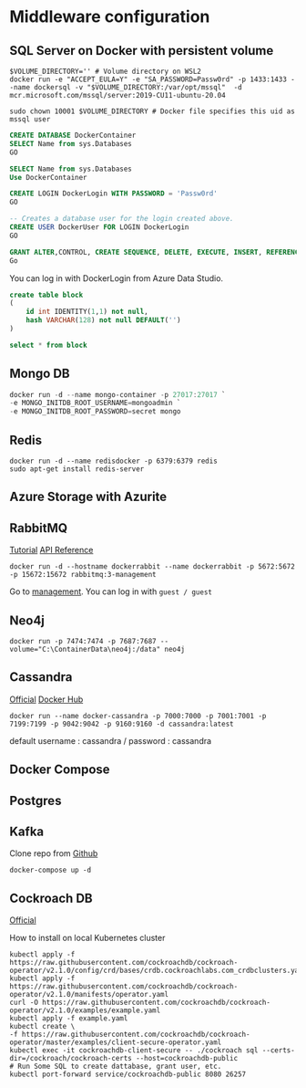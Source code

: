 # Middleware configuration

## SQL Server on Docker with persistent volume

```shell
$VOLUME_DIRECTORY='' # Volume directory on WSL2
docker run -e "ACCEPT_EULA=Y" -e "SA_PASSWORD=Passw0rd" -p 1433:1433 --name dockersql -v "$VOLUME_DIRECTORY:/var/opt/mssql"  -d mcr.microsoft.com/mssql/server:2019-CU11-ubuntu-20.04

sudo chown 10001 $VOLUME_DIRECTORY # Docker file specifies this uid as mssql user
```

```sql
CREATE DATABASE DockerContainer
SELECT Name from sys.Databases
GO

SELECT Name from sys.Databases
Use DockerContainer

CREATE LOGIN DockerLogin WITH PASSWORD = 'Passw0rd'
GO  

-- Creates a database user for the login created above.  
CREATE USER DockerUser FOR LOGIN DockerLogin
GO  

GRANT ALTER,CONTROL, CREATE SEQUENCE, DELETE, EXECUTE, INSERT, REFERENCES, SELECT, TAKE OWNERSHIP, UPDATE on SCHEMA::dbo to DockerUser
Go
```

You can log in with DockerLogin from Azure Data Studio.

```sql
create table block
(
    id int IDENTITY(1,1) not null,
    hash VARCHAR(128) not null DEFAULT('')
)

select * from block
```

## Mongo DB

```powershell
docker run -d --name mongo-container -p 27017:27017 `
-e MONGO_INITDB_ROOT_USERNAME=mongoadmin `
-e MONGO_INITDB_ROOT_PASSWORD=secret mongo
```

## Redis

```shell
docker run -d --name redisdocker -p 6379:6379 redis
sudo apt-get install redis-server
```

## Azure Storage with Azurite

## RabbitMQ

[Tutorial](https://www.rabbitmq.com/tutorials/tutorial-one-dotnet.html)
[API Reference](https://www.rabbitmq.com/dotnet-api-guide.html#major-api-elements)

```shell
docker run -d --hostname dockerrabbit --name dockerrabbit -p 5672:5672 -p 15672:15672 rabbitmq:3-management
```

Go to [management](http://localhost:15672). You can log in with `guest / guest`

## Neo4j

```shell
docker run -p 7474:7474 -p 7687:7687 --volume="C:\ContainerData\neo4j:/data" neo4j
```

## Cassandra

[Official](http://cassandra.apache.org/doc/latest/getting_started/index.html)
[Docker Hub](https://hub.docker.com/_/cassandra?tab=description)

```shell
docker run --name docker-cassandra -p 7000:7000 -p 7001:7001 -p 7199:7199 -p 9042:9042 -p 9160:9160 -d cassandra:latest
```

default username : cassandra / password : cassandra

## Docker Compose

## Postgres

## Kafka

Clone repo from [Github](https://github.com/wurstmeister/kafka-docker)

```shell
docker-compose up -d
```

## Cockroach DB

[Official](https://www.cockroachlabs.com/docs/stable/orchestrate-a-local-cluster-with-kubernetes)

How to install on local Kubernetes cluster

```shell
kubectl apply -f https://raw.githubusercontent.com/cockroachdb/cockroach-operator/v2.1.0/config/crd/bases/crdb.cockroachlabs.com_crdbclusters.yaml
kubectl apply -f https://raw.githubusercontent.com/cockroachdb/cockroach-operator/v2.1.0/manifests/operator.yaml
curl -O https://raw.githubusercontent.com/cockroachdb/cockroach-operator/v2.1.0/examples/example.yaml
kubectl apply -f example.yaml
kubectl create \
-f https://raw.githubusercontent.com/cockroachdb/cockroach-operator/master/examples/client-secure-operator.yaml
kubectl exec -it cockroachdb-client-secure -- ./cockroach sql --certs-dir=/cockroach/cockroach-certs --host=cockroachdb-public
# Run Some SQL to create dattabase, grant user, etc.
kubectl port-forward service/cockroachdb-public 8080 26257
```
